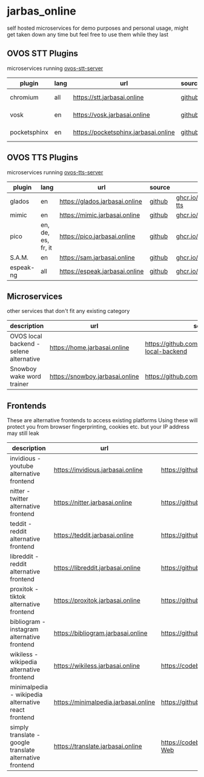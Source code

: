 # jarbas_online
self hosted microservices for demo purposes and personal usage, might get taken down any time but feel free to use them while they last

## OVOS STT Plugins

microservices running [ovos-stt-server](https://github.com/OpenVoiceOS/ovos-stt-http-server) 

| plugin | lang | url | source | docker |
|---|---|---|---|---|
| chromium  | all | https://stt.jarbasai.online | [github](https://github.com/OpenVoiceOS/ovos-stt-plugin-chromium) | [ghcr.io/openvoiceos/google-stt-proxy](https://github.com/OpenVoiceOS/pkgs/container/google-stt-proxy) |
| vosk | en | https://vosk.jarbasai.online | [github](https://github.com/OpenVoiceOS/ovos-stt-plugin-vosk) | [ghcr.io/openvoiceos/vosk-stt-http-server](https://github.com/OpenVoiceOS/pkgs/container/vosk-stt-http-server) |
| pocketsphinx | en | https://pocketsphinx.jarbasai.online | [github](https://github.com/OpenVoiceOS/ovos-stt-plugin-pocketsphinx) | [ghcr.io/openvoiceos/pocketsphinx-stt-http-server](https://github.com/OpenVoiceOS/pkgs/container/pocketsphinx-stt-http-server) |

## OVOS TTS Plugins

microservices running [ovos-tts-server](https://github.com/OpenVoiceOS/ovos-tts-server)

| plugin | lang | url | source | docker |
|---|---|---|---|---|
| glados | en | https://glados.jarbasai.online | [github](https://github.com/NeonGeckoCom/neon-tts-plugin-glados) | [ghcr.io/openvoiceos/glados-tts](https://github.com/orgs/OpenVoiceOS/packages/container/package/glados-tts) |
| mimic  | en | https://mimic.jarbasai.online | [github](https://github.com/OpenVoiceOS/ovos-tts-plugin-mimic) | [ghcr.io/openvoiceos/mimic](https://github.com/orgs/OpenVoiceOS/packages/container/package/mimic) |
| pico  | en, de, es, fr, it | https://pico.jarbasai.online | [github](https://github.com/OpenVoiceOS/ovos-tts-plugin-pico) | [ghcr.io/openvoiceos/pico](https://github.com/orgs/OpenVoiceOS/packages/container/package/pico) |
| S.A.M.  | en | https://sam.jarbasai.online | [github](https://github.com/OpenVoiceOS/ovos-tts-plugin-sam) | [ghcr.io/openvoiceos/sam](https://github.com/orgs/OpenVoiceOS/packages/container/package/sam) |
| espeak-ng  | all | https://espeak.jarbasai.online | [github](https://github.com/OpenVoiceOS/ovos-tts-plugin-espeakng) | [ghcr.io/openvoiceos/espeakng](https://github.com/orgs/OpenVoiceOS/packages/container/package/espeakng) |


## Microservices

other services that don't fit any existing category

| description | url | source |
|---|---|---|
| OVOS local backend - selene alternative | https://home.jarbasai.online | https://github.com/OpenVoiceOS/OVOS-local-backend |
| Snowboy wake word trainer | https://snowboy.jarbasai.online | https://github.com/seasalt-ai/snowboy |


## Frontends

These are alternative frontends to access existing platforms
Using these will protect you from browser fingerprinting, cookies etc. but your IP address may still leak

| description | url | source |
|---|---|---|
| invidious - youtube alternative frontend | https://invidious.jarbasai.online | https://github.com/iv-org/invidious |
| nitter - twitter alternative frontend | https://nitter.jarbasai.online | https://github.com/zedeus/nitter |
| teddit - reddit alternative frontend | https://teddit.jarbasai.online | https://github.com/teddit-net/teddit |
| libreddit - reddit alternative frontend | https://libreddit.jarbasai.online | https://github.com/spikecodes/libreddit |
| proxitok - tiktok alternative frontend | https://proxitok.jarbasai.online | https://github.com/pablouser1/ProxiTok |
| bibliogram - instagram alternative frontend | https://bibliogram.jarbasai.online | https://github.com/Booteille/bibliogram |
| wikiless - wikipedia alternative frontend | https://wikiless.jarbasai.online | https://codeberg.org/orenom/Wikiless |
| minimalpedia - wikipedia alternative react frontend | https://minimalpedia.jarbasai.online | https://github.com/vantezzen/minimalpedia |
| simply translate - google translate alternative frontend | https://translate.jarbasai.online | https://codeberg.org/SimpleWeb/SimplyTranslate-Web |
